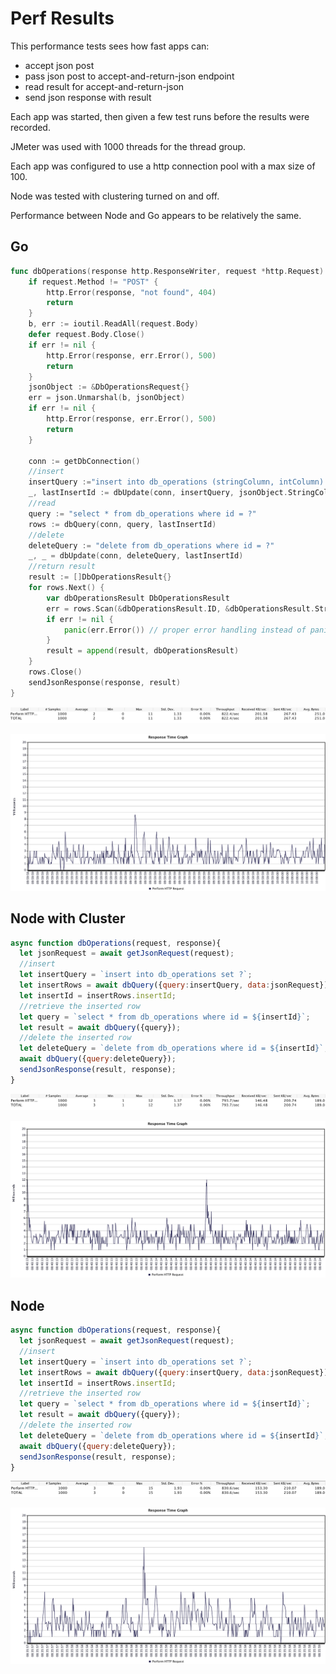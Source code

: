 # Perf Results
This performance tests sees how fast apps can:
- accept json post
- pass json post to accept-and-return-json endpoint
- read result for accept-and-return-json
- send json response with result

Each app was started, then given a few test runs before the results were recorded.

JMeter was used with 1000 threads for the thread group.

Each app was configured to use a http connection pool with a max size of 100.

Node was tested with clustering turned on and off.

Performance between Node and Go appears to be relatively the same.

## Go
```go
func dbOperations(response http.ResponseWriter, request *http.Request) {
	if request.Method != "POST" {
		http.Error(response, "not found", 404)
		return
	}
	b, err := ioutil.ReadAll(request.Body)
	defer request.Body.Close()
	if err != nil {
		http.Error(response, err.Error(), 500)
		return
	}
	jsonObject := &DbOperationsRequest{}
	err = json.Unmarshal(b, jsonObject)
	if err != nil {
		http.Error(response, err.Error(), 500)
		return
	}

	conn := getDbConnection()
	//insert
	insertQuery :="insert into db_operations (stringColumn, intColumn) values (?, ?)"
	_, lastInsertId := dbUpdate(conn, insertQuery, jsonObject.StringColumn, jsonObject.IntColumn)
	//read
	query := "select * from db_operations where id = ?"
	rows := dbQuery(conn, query, lastInsertId)
	//delete
	deleteQuery := "delete from db_operations where id = ?"
	_, _ = dbUpdate(conn, deleteQuery, lastInsertId)
	//return result
	result := []DbOperationsResult{}
	for rows.Next() {
		var dbOperationsResult DbOperationsResult
		err = rows.Scan(&dbOperationsResult.ID, &dbOperationsResult.StringColumn, &dbOperationsResult.IntColumn)
		if err != nil {
			panic(err.Error()) // proper error handling instead of panic in your app
		}
		result = append(result, dbOperationsResult)
	}
	rows.Close()
	sendJsonResponse(response, result)
}

```
![Summary](go-summary.png)

![Response](go-response-times.png)

## Node with Cluster
```js
async function dbOperations(request, response){
  let jsonRequest = await getJsonRequest(request);
  //insert
  let insertQuery = `insert into db_operations set ?`;
  let insertRows = await dbQuery({query:insertQuery, data:jsonRequest});
  let insertId = insertRows.insertId;
  //retrieve the inserted row
  let query = `select * from db_operations where id = ${insertId}`;
  let result = await dbQuery({query});
  //delete the inserted row
  let deleteQuery = `delete from db_operations where id = ${insertId}`;
  await dbQuery({query:deleteQuery});
  sendJsonResponse(result, response);
}
```
![Summary](nodecluster-summary.png)

![Response](nodecluster-response-times.png)

## Node
```js
async function dbOperations(request, response){
  let jsonRequest = await getJsonRequest(request);
  //insert
  let insertQuery = `insert into db_operations set ?`;
  let insertRows = await dbQuery({query:insertQuery, data:jsonRequest});
  let insertId = insertRows.insertId;
  //retrieve the inserted row
  let query = `select * from db_operations where id = ${insertId}`;
  let result = await dbQuery({query});
  //delete the inserted row
  let deleteQuery = `delete from db_operations where id = ${insertId}`;
  await dbQuery({query:deleteQuery});
  sendJsonResponse(result, response);
}

```
![Summary](node-summary.png)

![Response](node-response-times.png)


